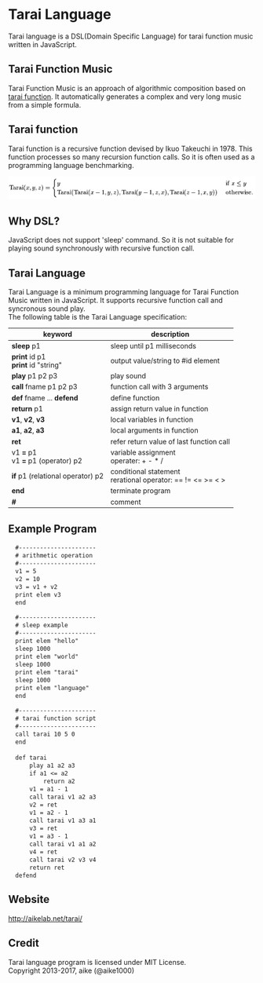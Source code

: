 # Tarai Language

Tarai language is a DSL(Domain Specific Language) for tarai function music written in JavaScript.

## Tarai Function Music

Tarai Function Music is an approach of algorithmic composition based on [tarai function](http://en.wikipedia.org/wiki/Tak_%28function%29). It automatically generates a complex and very long music from a simple formula.

## Tarai function

Tarai function is a recursive function devised by Ikuo Takeuchi in 1978. This function processes so many recursion function calls. So it is often used as a programming language benchmarking.

![formula](tarai.png)

## Why DSL?

JavaScript does not support 'sleep' command. So it is not suitable for playing sound synchronously with recursive function call.

## Tarai Language

Tarai Language is a minimum programming language for Tarai Function Music written in JavaScript.
It supports recursive function call and syncronous sound play.  
The following table is the Tarai Language specification:

| keyword | description |
----|----
| __sleep__ p1 | sleep until p1 milliseconds  |
| __print__ id p1 <br> __print__ id "string" | output value/string to #id element |
| __play__ p1 p2 p3 | play sound |
| __call__ fname p1 p2 p3 | function call with 3 arguments |
| __def__ fname ... __defend__ | define function |
| __return__ p1 | assign return value in function |
| __v1__, __v2__, __v3__ | local variables in function |
| __a1__, __a2__, __a3__ | local arguments in function |
| __ret__ | refer return value of last function call |
| v1 __=__ p1 <br> v1 __=__ p1 (operator) p2 | variable assignment <br> operater: + - * / |
| __if__ p1 (relational operator) p2 | conditional statement <br> rerational operator: == != <= >= < > |
| __end__ | terminate program |
| __#__ | comment |

## Example Program

```
  #----------------------
  # arithmetic operation 
  #----------------------
  v1 = 5
  v2 = 10
  v3 = v1 + v2
  print elem v3
  end
```

```
  #----------------------
  # sleep example        
  #----------------------
  print elem "hello"
  sleep 1000
  print elem "world"
  sleep 1000
  print elem "tarai"
  sleep 1000
  print elem "language"
  end
```

```
  #----------------------
  # tarai function script
  #----------------------
  call tarai 10 5 0
  end

  def tarai
      play a1 a2 a3
      if a1 <= a2
          return a2
      v1 = a1 - 1
      call tarai v1 a2 a3
      v2 = ret
      v1 = a2 - 1
      call tarai v1 a3 a1
      v3 = ret
      v1 = a3 - 1
      call tarai v1 a1 a2
      v4 = ret
      call tarai v2 v3 v4
      return ret
  defend
```

## Website
http://aikelab.net/tarai/

## Credit
Tarai language program is licensed under MIT License.  
Copyright 2013-2017, aike (@aike1000)